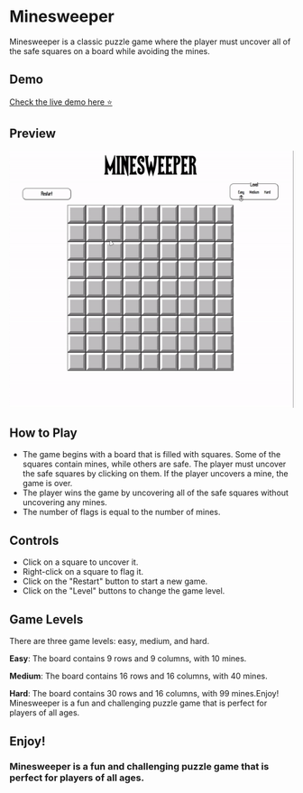
# Minesweeper

Minesweeper is a classic puzzle game where the player must uncover all of the safe squares on a board while avoiding the mines.



## Demo

[Check the live demo here ⭐](https://sweet-macaron-e5fb97.netlify.app/)

## Preview
![Preview](preview.gif)


## How to Play

- The game begins with a board that is filled with squares. Some of the squares contain mines, while others are safe. The player must uncover the safe squares by clicking on them. If the player uncovers a mine, the game is over.
- The player wins the game by uncovering all of the safe squares without uncovering any mines.
- The number of flags is equal to the number of mines.


## Controls
- Click on a square to uncover it.
- Right-click on a square to flag it.
- Click on the "Restart" button to start a new game.
- Click on the "Level" buttons to change the game level.


## Game Levels
There are three game levels: easy, medium, and hard.

__Easy__: The board contains 9 rows and 9 columns, with 10 mines.

__Medium__: The board contains 16 rows and 16 columns, with 40 mines.

__Hard__: The board contains 30 rows and 16 columns, with 99 mines.Enjoy!
Minesweeper is a fun and challenging puzzle game that is perfect for players of all ages.


## Enjoy!

### Minesweeper is a fun and challenging puzzle game that is perfect for players of all ages.
